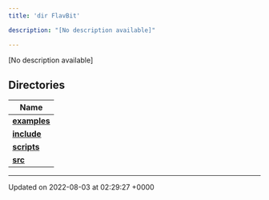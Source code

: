```yaml
---
title: 'dir FlavBit'

description: "[No description available]"

---
```







[No description available]

## Directories

| Name           |
| -------------- |
| **[examples](/documentation/code/colliderbit_development/files/dir_ceac9c226c06f2d8cc942a91d8761014/#dir-examples)**  |
| **[include](/documentation/code/colliderbit_development/files/dir_6718e6f775867ee8f236c973530b25fa/#dir-include)**  |
| **[scripts](/documentation/code/colliderbit_development/files/dir_a067623e4190754646e2c6911441325d/#dir-scripts)**  |
| **[src](/documentation/code/colliderbit_development/files/dir_94152b36e2a6900319663d0a0512906c/#dir-src)**  |






-------------------------------

Updated on 2022-08-03 at 02:29:27 +0000
